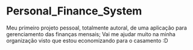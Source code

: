 # Personal_Finance_System
Meu primeiro projeto pessoal, totalmente autoral, de uma aplicação para gerenciamento das finanças mensais; Vai me ajudar muito na minha organização visto que estou economizando para o casamento :D
